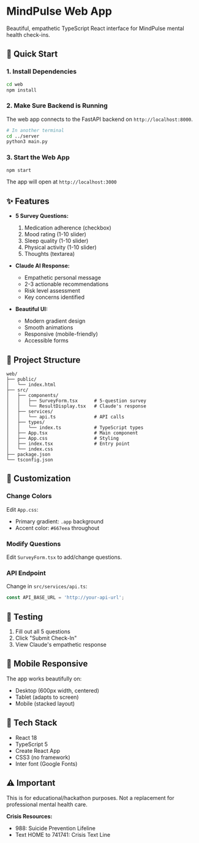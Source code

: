 # MindPulse Web App

Beautiful, empathetic TypeScript React interface for MindPulse mental health check-ins.

## 🚀 Quick Start

### 1. Install Dependencies

```bash
cd web
npm install
```

### 2. Make Sure Backend is Running

The web app connects to the FastAPI backend on `http://localhost:8000`.

```bash
# In another terminal
cd ../server
python3 main.py
```

### 3. Start the Web App

```bash
npm start
```

The app will open at `http://localhost:3000`

## ✨ Features

- **5 Survey Questions:**
  1. Medication adherence (checkbox)
  2. Mood rating (1-10 slider)
  3. Sleep quality (1-10 slider)
  4. Physical activity (1-10 slider)
  5. Thoughts (textarea)

- **Claude AI Response:**
  - Empathetic personal message
  - 2-3 actionable recommendations
  - Risk level assessment
  - Key concerns identified

- **Beautiful UI:**
  - Modern gradient design
  - Smooth animations
  - Responsive (mobile-friendly)
  - Accessible forms

## 📁 Project Structure

```
web/
├── public/
│   └── index.html
├── src/
│   ├── components/
│   │   ├── SurveyForm.tsx      # 5-question survey
│   │   └── ResultDisplay.tsx   # Claude's response
│   ├── services/
│   │   └── api.ts              # API calls
│   ├── types/
│   │   └── index.ts            # TypeScript types
│   ├── App.tsx                 # Main component
│   ├── App.css                 # Styling
│   ├── index.tsx               # Entry point
│   └── index.css
├── package.json
└── tsconfig.json
```

## 🎨 Customization

### Change Colors

Edit `App.css`:
- Primary gradient: `.app` background
- Accent color: `#667eea` throughout

### Modify Questions

Edit `SurveyForm.tsx` to add/change questions.

### API Endpoint

Change in `src/services/api.ts`:
```typescript
const API_BASE_URL = 'http://your-api-url';
```

## 🧪 Testing

1. Fill out all 5 questions
2. Click "Submit Check-In"
3. View Claude's empathetic response

## 📱 Mobile Responsive

The app works beautifully on:
- Desktop (600px width, centered)
- Tablet (adapts to screen)
- Mobile (stacked layout)

## 🔧 Tech Stack

- React 18
- TypeScript 5
- Create React App
- CSS3 (no framework)
- Inter font (Google Fonts)

## ⚠️ Important

This is for educational/hackathon purposes. Not a replacement for professional mental health care.

**Crisis Resources:**
- 988: Suicide Prevention Lifeline
- Text HOME to 741741: Crisis Text Line

